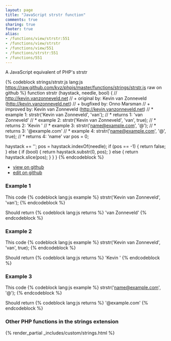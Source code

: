 ```yaml
---
layout: page
title: "JavaScript strstr function"
comments: true
sharing: true
footer: true
alias:
- /functions/view/strstr:551
- /functions/view/strstr
- /functions/view/551
- /functions/strstr:551
- /functions/551
---
```

<!-- Generated by Rakefile:build -->
A JavaScript equivalent of PHP's strstr

{% codeblock strings/strstr.js lang:js https://raw.github.com/kvz/phpjs/master/functions/strings/strstr.js raw on github %}
function strstr (haystack, needle, bool) {
  // http://kevin.vanzonneveld.net
  // +   original by: Kevin van Zonneveld (http://kevin.vanzonneveld.net)
  // +   bugfixed by: Onno Marsman
  // +   improved by: Kevin van Zonneveld (http://kevin.vanzonneveld.net)
  // *     example 1: strstr('Kevin van Zonneveld', 'van');
  // *     returns 1: 'van Zonneveld'
  // *     example 2: strstr('Kevin van Zonneveld', 'van', true);
  // *     returns 2: 'Kevin '
  // *     example 3: strstr('name@example.com', '@');
  // *     returns 3: '@example.com'
  // *     example 4: strstr('name@example.com', '@', true);
  // *     returns 4: 'name'
  var pos = 0;

  haystack += '';
  pos = haystack.indexOf(needle);
  if (pos == -1) {
    return false;
  } else {
    if (bool) {
      return haystack.substr(0, pos);
    } else {
      return haystack.slice(pos);
    }
  }
}
{% endcodeblock %}

 - [view on github](https://github.com/kvz/phpjs/blob/master/functions/strings/strstr.js)
 - [edit on github](https://github.com/kvz/phpjs/edit/master/functions/strings/strstr.js)

### Example 1
This code
{% codeblock lang:js example %}
strstr('Kevin van Zonneveld', 'van');
{% endcodeblock %}

Should return
{% codeblock lang:js returns %}
'van Zonneveld'
{% endcodeblock %}

### Example 2
This code
{% codeblock lang:js example %}
strstr('Kevin van Zonneveld', 'van', true);
{% endcodeblock %}

Should return
{% codeblock lang:js returns %}
'Kevin '
{% endcodeblock %}

### Example 3
This code
{% codeblock lang:js example %}
strstr('name@example.com', '@');
{% endcodeblock %}

Should return
{% codeblock lang:js returns %}
'@example.com'
{% endcodeblock %}


### Other PHP functions in the strings extension
{% render_partial _includes/custom/strings.html %}
